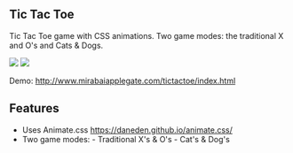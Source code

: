 ## Tic Tac Toe

Tic Tac Toe game with CSS animations.  Two game modes: the traditional X and O's and Cats & Dogs.

![](.images/preview.png)
![](.images/animal-preview.png)

Demo: http://www.mirabaiapplegate.com/tictactoe/index.html

## Features

  - Uses Animate.css https://daneden.github.io/animate.css/
  - Two game modes: - Traditional X's & O's
                    - Cat's & Dog's
